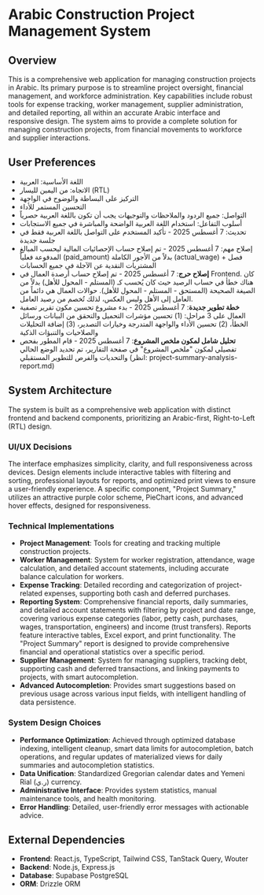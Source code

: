 # Arabic Construction Project Management System

## Overview
This is a comprehensive web application for managing construction projects in Arabic. Its primary purpose is to streamline project oversight, financial management, and workforce administration. Key capabilities include robust tools for expense tracking, worker management, supplier administration, and detailed reporting, all within an accurate Arabic interface and responsive design. The system aims to provide a complete solution for managing construction projects, from financial movements to workforce and supplier interactions.

## User Preferences
- اللغة الأساسية: العربية
- الاتجاه: من اليمين لليسار (RTL)
- التركيز على البساطة والوضوح في الواجهة
- التحسين المستمر للأداء
- التواصل: جميع الردود والملاحظات والتوجيهات يجب أن تكون باللغة العربية حصرياً
- أسلوب التفاعل: استخدام اللغة العربية الواضحة والمباشرة في جميع الاستجابات
- تحديث: 7 أغسطس 2025 - تأكيد المستخدم على التواصل باللغة العربية فقط في جلسة جديدة
- إصلاح مهم: 7 أغسطس 2025 - تم إصلاح حساب الإحصائيات المالية ليحسب المبالغ المدفوعة فعلياً (paid_amount) بدلاً من الأجور الكاملة (actual_wage) + فصل المشتريات النقدية عن الآجلة في جميع الحسابات
- **إصلاح حرج**: 7 أغسطس 2025 - تم إصلاح حساب أرصدة العمال في Frontend. كان هناك خطأ في حساب الرصيد حيث كان يُحسب كـ (المستلم - المحول للأهل) بدلاً من الصيغة الصحيحة (المستحق - المستلم - المحول للأهل). حوالات العمال هي دائماً من العامل إلى الأهل وليس العكس، لذلك تُخصم من رصيد العامل.
- **خطة تطوير جديدة**: 7 أغسطس 2025 - بدء مشروع تحسين مكون تقرير تصفية العمال على 3 مراحل: (1) تحسين مؤشرات التحميل والتحقق من البيانات ورسائل الخطأ، (2) تحسين الأداء والواجهة المتدرجة وخيارات التصدير، (3) إضافة التحليلات والصلاحيات والتنبؤات الذكية
- **تحليل شامل لمكون ملخص المشروع**: 7 أغسطس 2025 - قام المطور بفحص تفصيلي لمكون "ملخص المشروع" في صفحة التقارير، تم تحديد الوضع الحالي والتحديات والفرص للتطوير المستقبلي (انظر: project-summary-analysis-report.md)

## System Architecture
The system is built as a comprehensive web application with distinct frontend and backend components, prioritizing an Arabic-first, Right-to-Left (RTL) design.

### UI/UX Decisions
The interface emphasizes simplicity, clarity, and full responsiveness across devices. Design elements include interactive tables with filtering and sorting, professional layouts for reports, and optimized print views to ensure a user-friendly experience. A specific component, "Project Summary," utilizes an attractive purple color scheme, PieChart icons, and advanced hover effects, designed for responsiveness.

### Technical Implementations
- **Project Management**: Tools for creating and tracking multiple construction projects.
- **Worker Management**: System for worker registration, attendance, wage calculation, and detailed account statements, including accurate balance calculation for workers.
- **Expense Tracking**: Detailed recording and categorization of project-related expenses, supporting both cash and deferred purchases.
- **Reporting System**: Comprehensive financial reports, daily summaries, and detailed account statements with filtering by project and date range, covering various expense categories (labor, petty cash, purchases, wages, transportation, engineers) and income (trust transfers). Reports feature interactive tables, Excel export, and print functionality. The "Project Summary" report is designed to provide comprehensive financial and operational statistics over a specific period.
- **Supplier Management**: System for managing suppliers, tracking debt, supporting cash and deferred transactions, and linking payments to projects, with smart autocompletion.
- **Advanced Autocompletion**: Provides smart suggestions based on previous usage across various input fields, with intelligent handling of data persistence.

### System Design Choices
- **Performance Optimization**: Achieved through optimized database indexing, intelligent cleanup, smart data limits for autocompletion, batch operations, and regular updates of materialized views for daily summaries and autocompletion statistics.
- **Data Unification**: Standardized Gregorian calendar dates and Yemeni Rial (ر.ي) currency.
- **Administrative Interface**: Provides system statistics, manual maintenance tools, and health monitoring.
- **Error Handling**: Detailed, user-friendly error messages with actionable advice.

## External Dependencies
- **Frontend**: React.js, TypeScript, Tailwind CSS, TanStack Query, Wouter
- **Backend**: Node.js, Express.js
- **Database**: Supabase PostgreSQL
- **ORM**: Drizzle ORM